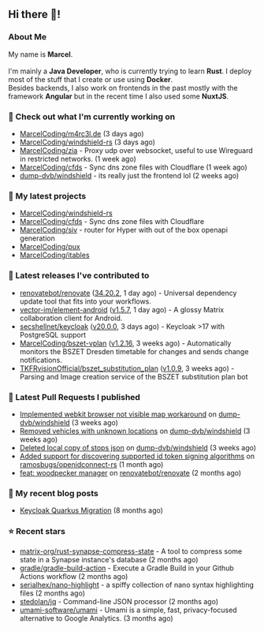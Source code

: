 ## Hi there 👋!




### About Me

My name is **Marcel**.
<br><br>
I'm mainly a **Java Developer**, who is currently trying to learn **Rust**. I deploy most of the stuff that I create or use using **Docker**.
<br>
Besides backends, I also work on frontends in the past mostly with the framework **Angular** but in the recent time I also used some **NuxtJS**. 



### 👷 Check out what I'm currently working on

- [MarcelCoding/m4rc3l.de](https://github.com/MarcelCoding/m4rc3l.de) (3 days ago)
- [MarcelCoding/windshield-rs](https://github.com/MarcelCoding/windshield-rs) (3 days ago)
- [MarcelCoding/zia](https://github.com/MarcelCoding/zia) - Proxy udp over websocket, useful to use Wireguard in restricted networks. (1 week ago)
- [MarcelCoding/cfds](https://github.com/MarcelCoding/cfds) - Sync dns zone files with Cloudflare (1 week ago)
- [dump-dvb/windshield](https://github.com/dump-dvb/windshield) - its really just the frontend lol (2 weeks ago)

### 🌱 My latest projects

- [MarcelCoding/windshield-rs](https://github.com/MarcelCoding/windshield-rs)
- [MarcelCoding/cfds](https://github.com/MarcelCoding/cfds) - Sync dns zone files with Cloudflare
- [MarcelCoding/siv](https://github.com/MarcelCoding/siv) - router for Hyper with out of the box openapi generation
- [MarcelCoding/pux](https://github.com/MarcelCoding/pux)
- [MarcelCoding/itables](https://github.com/MarcelCoding/itables)

### 🔭 Latest releases I've contributed to

- [renovatebot/renovate](https://github.com/renovatebot/renovate) ([34.20.2](https://github.com/renovatebot/renovate/releases/tag/34.20.2), 1 day ago) - Universal dependency update tool that fits into your workflows.
- [vector-im/element-android](https://github.com/vector-im/element-android) ([v1.5.7](https://github.com/vector-im/element-android/releases/tag/v1.5.7), 1 day ago) - A glossy Matrix collaboration client for Android.
- [secshellnet/keycloak](https://github.com/secshellnet/keycloak) ([v20.0.0](https://github.com/secshellnet/keycloak/releases/tag/v20.0.0), 3 days ago) - Keycloak &gt;17 with PostgreSQL support
- [MarcelCoding/bszet-vplan](https://github.com/MarcelCoding/bszet-vplan) ([v1.2.16](https://github.com/MarcelCoding/bszet-vplan/releases/tag/v1.2.16), 3 weeks ago) - Automatically monitors the BSZET Dresden timetable for changes and sends change notifications. 
- [TKFRvisionOfficial/bszet_substitution_plan](https://github.com/TKFRvisionOfficial/bszet_substitution_plan) ([v1.0.9](https://github.com/TKFRvisionOfficial/bszet_substitution_plan/releases/tag/v1.0.9), 3 weeks ago) - Parsing and Image creation service of the BSZET substitution plan bot

### 🔨 Latest Pull Requests I published

- [Implemented webkit browser not visible map workaround](https://github.com/dump-dvb/windshield/pull/9) on [dump-dvb/windshield](https://github.com/dump-dvb/windshield) (3 weeks ago)
- [Removed vehicles with unknown locations](https://github.com/dump-dvb/windshield/pull/8) on [dump-dvb/windshield](https://github.com/dump-dvb/windshield) (3 weeks ago)
- [Deleted local copy of stops json](https://github.com/dump-dvb/windshield/pull/6) on [dump-dvb/windshield](https://github.com/dump-dvb/windshield) (3 weeks ago)
- [Added support for discovering supported id token signing algorithms](https://github.com/ramosbugs/openidconnect-rs/pull/87) on [ramosbugs/openidconnect-rs](https://github.com/ramosbugs/openidconnect-rs) (1 month ago)
- [feat: woodpecker manager](https://github.com/renovatebot/renovate/pull/17297) on [renovatebot/renovate](https://github.com/renovatebot/renovate) (2 months ago)

### 📜 My recent blog posts

- [Keycloak Quarkus Migration](https://m4rc3l.de/blog/keycloak-quarkus-migration) (8 months ago)

### ⭐ Recent stars

- [matrix-org/rust-synapse-compress-state](https://github.com/matrix-org/rust-synapse-compress-state) - A tool to compress some state in a Synapse instance&#39;s database (2 months ago)
- [gradle/gradle-build-action](https://github.com/gradle/gradle-build-action) - Execute a Gradle Build in your Github Actions workflow (2 months ago)
- [serialhex/nano-highlight](https://github.com/serialhex/nano-highlight) - a spiffy collection of nano syntax highlighting files (2 months ago)
- [stedolan/jq](https://github.com/stedolan/jq) - Command-line JSON processor (2 months ago)
- [umami-software/umami](https://github.com/umami-software/umami) - Umami is a simple, fast, privacy-focused alternative to Google Analytics. (3 months ago)
